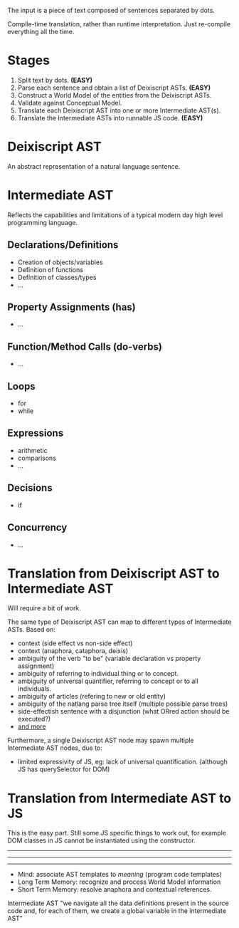The input is a piece of text composed of sentences separated by dots.

Compile-time translation, rather than runtime interpretation. Just re-compile everything all the time.

# Stages
1. Split text by dots. **(EASY)**
2. Parse each sentence and obtain a list of Deixiscript ASTs. **(EASY)**
3. Construct a World Model of the entities from the Deixiscript ASTs.
4. Validate against Conceptual Model.
5. Translate each Deixiscript AST into one or more Intermediate AST(s).
6. Translate the Intermediate ASTs into runnable JS code. **(EASY)**

# Deixiscript AST

An abstract representation of a natural language sentence.

# Intermediate AST

Reflects the capabilities and limitations of a typical modern day high level programming language.

## Declarations/Definitions
* Creation of objects/variables
* Definition of functions
* Definition of classes/types
* ...
## Property Assignments (has)
* ...
## Function/Method Calls (do-verbs)
* ...
## Loops
* for
* while
## Expressions
* arithmetic
* comparisons
* ...
## Decisions
* if
## Concurrency
* ...



# Translation from Deixiscript AST to Intermediate AST

Will require a bit of work.

The same type of Deixiscript AST can map to different types of Intermediate ASTs. Based on:

* context (side effect vs non-side effect)
* context (anaphora, cataphora, deixis)
* ambiguity of the verb "to be" (variable declaration vs property assignment)
* ambiguity of referring to individual thing or to concept.
* ambiguity of universal quantifier, referring to concept or to all individuals.
* ambiguity of articles (refering to new or old entity)
* ambiguity of the natlang parse tree itself (multiple possible parse trees)
* side-effectish sentence with a disjunction (what ORred action should be executed?)
* [and more](./ambiguities.md)

Furthermore, a single Deixiscript AST node may spawn multiple Intermediate AST nodes, due to:

* limited expressivity of JS, eg: lack of universal quantification. (although JS has querySelector for DOM)

# Translation from Intermediate AST to JS

This is the easy part. Still some JS specific things to work out, for example DOM classes in JS cannot be instantiated using the constructor.


-----------------------
-----------------------
-----------------------

* Mind: associate AST templates to *meaning* (program code templates)
* Long Term Memory: recognize and process World Model information
* Short Term Memory: resolve anaphora and contextual references.

Intermediate AST "we navigate all the data definitions present in the source code and, for each of them, we create a global variable in the intermediate AST"

